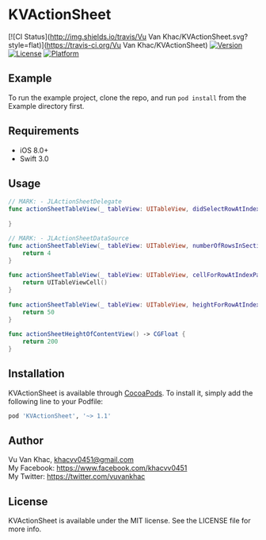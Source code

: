 # KVActionSheet

[![CI Status](http://img.shields.io/travis/Vu Van Khac/KVActionSheet.svg?style=flat)](https://travis-ci.org/Vu Van Khac/KVActionSheet)
[![Version](https://img.shields.io/cocoapods/v/KVActionSheet.svg?style=flat)](http://cocoapods.org/pods/KVActionSheet)
[![License](https://img.shields.io/cocoapods/l/KVActionSheet.svg?style=flat)](http://cocoapods.org/pods/KVActionSheet)
[![Platform](https://img.shields.io/cocoapods/p/KVActionSheet.svg?style=flat)](http://cocoapods.org/pods/KVActionSheet)

## Example

To run the example project, clone the repo, and run `pod install` from the Example directory first.

## Requirements

* iOS 8.0+
* Swift 3.0

## Usage
```swift
// MARK: - JLActionSheetDelegate
func actionSheetTableView(_ tableView: UITableView, didSelectRowAtIndexPath indexPath: IndexPath) {
    
}
```

```swift
// MARK: - JLActionSheetDataSource
func actionSheetTableView(_ tableView: UITableView, numberOfRowsInSection section: Int) -> Int {
    return 4
}
    
func actionSheetTableView(_ tableView: UITableView, cellForRowAtIndexPath indexPath: IndexPath) -> UITableViewCell {
    return UITableViewCell()
}
    
func actionSheetTableView(_ tableView: UITableView, heightForRowAtIndexPath indexPath: IndexPath) -> CGFloat {
    return 50
}
    
func actionSheetHeightOfContentView() -> CGFloat {
    return 200
}
```

## Installation

KVActionSheet is available through [CocoaPods](http://cocoapods.org). To install
it, simply add the following line to your Podfile:

```ruby
pod 'KVActionSheet', '~> 1.1'
```

## Author

Vu Van Khac, khacvv0451@gmail.com <br />
My Facebook: https://www.facebook.com/khacvv0451  <br />
My Twitter: https://twitter.com/vuvankhac  <br />

## License

KVActionSheet is available under the MIT license. See the LICENSE file for more info.
